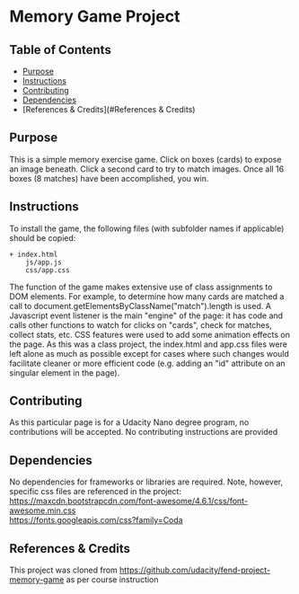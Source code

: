 # Memory Game Project

## Table of Contents

* [Purpose](#purpose)
* [Instructions](#instructions)
* [Contributing](#contributing)
* [Dependencies](#Dependencies)
* [References & Credits](#References & Credits)

## Purpose

This is a simple memory exercise game. Click on boxes (cards) to expose an image beneath. Click a second card to try to match images. 
Once all 16 boxes (8 matches) have been accomplished, you win.

## Instructions

To install the game, the following files (with subfolder names if applicable) should be copied:

	+ index.html
		js/app.js
		css/app.css

The function of the game makes extensive use of class assignments to DOM elements. For example, to determine how many cards are matched
a call to document.getElementsByClassName("match").length is used. A Javascript event listener is the main "engine" of the page: it has
code and calls other functions to watch for clicks on "cards", check for matches, collect stats, etc. CSS features were used to add some
animation effects on the page. As this was a class project, the index.html and app.css files were left alone as much as possible except for
cases where such changes would facilitate cleaner or more efficient code (e.g. adding an "id" attribute on an singular element in the page).

## Contributing

As this particular page is for a Udacity Nano degree program, no contributions will be accepted. No contributing instructions are provided


## Dependencies

No dependencies for frameworks or libraries are required. Note, however, specific css files are referenced in the project: <br />
    https://maxcdn.bootstrapcdn.com/font-awesome/4.6.1/css/font-awesome.min.css <br />
    https://fonts.googleapis.com/css?family=Coda <br />


## References & Credits

This project was cloned from https://github.com/udacity/fend-project-memory-game as per course instruction

